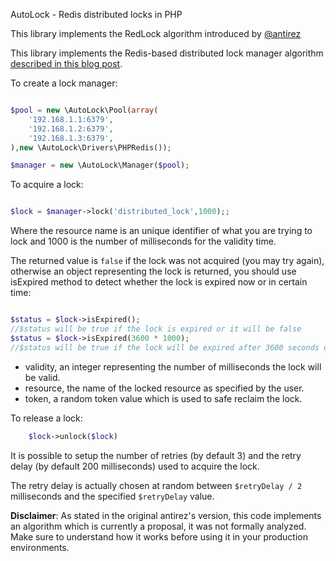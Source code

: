AutoLock - Redis distributed locks in PHP

This library implements the RedLock algorithm introduced by [@antirez](http://antirez.com/)

This library implements the Redis-based distributed lock manager algorithm [described in this blog post](http://antirez.com/news/77).

To create a lock manager:

```php

$pool = new \AutoLock\Pool(array(
    '192.168.1.1:6379',
    '192.168.1.2:6379',
    '192.168.1.3:6379',
),new \AutoLock\Drivers\PHPRedis());

$manager = new \AutoLock\Manager($pool);

```

To acquire a lock:

```php

$lock = $manager->lock('distributed_lock',1000);;

```

Where the resource name is an unique identifier of what you are trying to lock
and 1000 is the number of milliseconds for the validity time.

The returned value is `false` if the lock was not acquired (you may try again),
otherwise an object representing the lock is returned, you should use isExpired method
to detect whether the lock is expired now or in certain time:

```php

$status = $lock->isExpired();
//$status will be true if the lock is expired or it will be false
$status = $lock->isExpired(3600 * 1000);
//$status will be true if the lock will be expired after 3600 seconds or it will be false

```




* validity, an integer representing the number of milliseconds the lock will be valid.
* resource, the name of the locked resource as specified by the user.
* token, a random token value which is used to safe reclaim the lock.

To release a lock:

```php
    $lock->unlock($lock)
```

It is possible to setup the number of retries (by default 3) and the retry
delay (by default 200 milliseconds) used to acquire the lock.

The retry delay is actually chosen at random between `$retryDelay / 2` milliseconds and
the specified `$retryDelay` value.

**Disclaimer**: As stated in the original antirez's version, this code implements an algorithm
which is currently a proposal, it was not formally analyzed. Make sure to understand how it works
before using it in your production environments.
